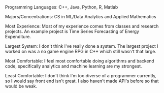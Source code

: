 Programming Languages: C++, Java, Python, R, Matlab

Majors/Concentrations: CS in ML/Data Analytics and Applied Mathematics

Most Experience: Most of my experience comes from classes and research projects. An example project is Time Series Forecasting of Energy Expenditure.

Largest System: I don't think I've really done a system. The largest project I worked on was a no game engine RPG in C++ which still wasn't that large.

Most Comfortable: I feel most comfortable doing algorithms and backend code, specifically analytics and machine learning are my strongest.

Least Comfortable: I don't think I'm too diverse of a programmer currently, so I would say front end isn't great. I also haven't made API's before so that would be weak.
